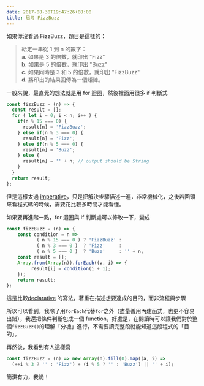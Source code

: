 ```yaml
---
date: 2017-08-30T19:47:26+08:00
title: 思考 FizzBuzz
---
```


如果你沒看過 FizzBuzz，題目是這樣的：

> 給定一串從 1 到 n 的數字：  
> **a.** 如果是 3 的倍數，就印出 "Fizz"  
> **b.** 如果是 5 的倍數，就印出 "Buzz"  
> **c.** 如果同時是 3 和 5 的倍數，就印出 "FizzBuzz"  
> **d.** 將印出的結果回傳為一個矩陣。

一般來說，最直覺的想法就是用 for 迴圈，然後裡面用很多 if 判斷式

```js
const fizzBuzz = (n) => {
  const result = [];
  for ( let i = 0; i < n; i++ ) {
    if(n % 15 === 0) {
      result[n] = 'FizzBuzz';
    } else if(n % 3 === 0) {
      result[n] = 'Fizz';
    } else if(n % 5 === 0) {
      result[n] = 'Buzz';
    } else {
      result[n] = '' + n; // output should be String
    }
  }
  return result;
};
```
但是這樣太過 [imperative](https://zh.wikipedia.org/wiki/%E6%8C%87%E4%BB%A4%E5%BC%8F%E7%B7%A8%E7%A8%8B)，只是把解決步驟描述一遍，非常機械化，之後若回頭來看程式碼的時候，需要花比較多時間才能看懂。

如果要再進階一點，for 迴圈與 if 判斷處可以修改一下，變成

```js
const fizzBuzz = (n) => {
    const condition = n => 
           ( n % 15 === 0 ) ? 'FizzBuzz' :
           ( n % 3 === 0 )  ? 'Fizz'     :
           ( n % 5 === 0 )  ? 'Buzz'     : '' + n;
    const result = [];
    Array.from(Array(n)).forEach((v, i) => {
         result[i] = condition(i + 1);
    });
    return result;
};
```
這是比較[declarative](https://zh.wikipedia.org/wiki/%E5%AE%A3%E5%91%8A%E5%BC%8F%E7%B7%A8%E7%A8%8B) 的寫法，著重在描述想要達成的目的，而非流程與步驟

所以可以看到，我除了用`forEach`代替`for`之外（盡量善用內建函式，也更不容易出錯），我還把條件判斷包成一個 function，好處是，在閱讀時可以讓我們對於整個`fizzBuzz()`的理解「分塊」進行，不需要讀完整段就能知道這段程式的「目的」。

再然後，我看到有人這樣寫

```js
const fizzBuzz = (n) => new Array(n).fill(0).map((a, i) => 
  (++i % 3 ? '' : 'Fizz') + (i % 5 ? '' : 'Buzz') || '' + i);
```

簡潔有力，我跪！
